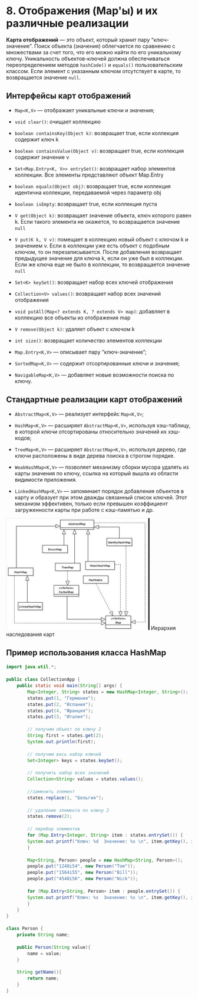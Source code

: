 # 8. Отображения (Map'ы) и их различные реализации

**Карта отображений** — это объект, который хранит пару “ключ-значение”. Поиск объекта (значения) облегчается по сравнению с множествами за счет того, что его можно найти по его уникальному ключу. Уникальность объектов-ключей должна обеспечиваться переопределением методов `hashCode()` и `equals()` пользовательским классом. Если элемент с указанным ключом отсутствует в карте, то возвращается значение `null`.


## Интерфейсы карт отображений
* `Map<K,V>` — отображает уникальные ключи и значения;
 * `void clear()`: очищает коллекцию
 * `boolean containsKey(Object k)`: возвращает true, если коллекция содержит ключ k
 * `boolean containsValue(Object v)`: возвращает true, если коллекция содержит значение v
 * `Set<Map.Entry<K, V>> entrySet()`: возвращает набор элементов коллекции. Все элементы представляют объект Map.Entry
 * `boolean equals(Object obj)`: возвращает true, если коллекция идентична коллекции, передаваемой через параметр obj
 * `boolean isEmpty`: возвращает true, если коллекция пуста
 * `V get(Object k)`: возвращает значение объекта, ключ которого равен k. Если такого элемента не окажется, то возвращается значение `null`
 * `V put(K k, V v)`: помещает в коллекцию новый объект с ключом k и значением v. Если в коллекции уже есть объект с подобным ключом, то он перезаписывается. После добавления возвращает предыдущее значение для ключа k, если он уже был в коллекции. Если же ключа еще не было в коллекции, то возвращается значение `null`
 * `Set<K> keySet()`: возвращает набор всех ключей отображения
 * `Collection<V> values()`: возвращает набор всех значений отображения
 * `void putAll(Map<? extends K, ? extends V> map)`: добавляет в коллекцию все объекты из отображения map
 * `V remove(Object k)`: удаляет объект с ключом k
 * `int size()`: возвращает количество элементов коллекции



* `Map.Entry<K,V>` — описывает пару “ключ-значение”;

* `SortedMap<K,V>` — содержит отсортированные ключи и значения;

* `NavigableMap<K,V>` — добавляет новые возможности поиска по ключу.



## Стандартные реализации карт отображений
* `AbstractMap<K,V>` — реализует интерфейс `Map<K,V>`;

* `HashMap<K,V>` — расширяет `AbstractMap<K,V>`, используя хэш-таблицу, в которой ключи отсортированы относительно значений их хэш-кодов;

* `TreeMap<K,V>` — расширяет `AbstractMap<K,V>`, используя дерево, где ключи расположены в виде дерева поиска в строгом порядке.

* `WeakHashMap<K,V>` — позволяет механизму сборки мусора удалять из карты значения по ключу, ссылка на который вышла из области видимости приложения.

* `LinkedHashMap<K,V>` — запоминает порядок добавления объектов в карту и образует при этом дважды связанный список ключей. Этот механизм эффективен, только если превышен коэффициент загруженности карты при работе с кэш-памятью и др.

![](8.%20%D0%9E%D1%82%D0%BE%D0%B1%D1%80%D0%B0%D0%B6%D0%B5%D0%BD%D0%B8%D1%8F%20(Map'%D1%8B)%20%D0%B8%20%D0%B8%D1%85%20%D1%80%D0%B0%D0%B7%D0%BB%D0%B8%D1%87%D0%BD%D1%8B%D0%B5%20%D1%80%D0%B5%D0%B0%D0%BB%D0%B8%D0%B7%D0%B0%D1%86%D0%B8%D0%B8/clip_image0028.jpg)
Иерархия наследования карт


## Пример использования класса HashMap
```java
import java.util.*;

public class CollectionApp {
    public static void main(String[] args) {
        Map<Integer, String> states = new HashMap<Integer, String>();
        states.put(1, "Германия");
        states.put(2, "Испания");
        states.put(4, "Франция");
        states.put(3, "Италия");

        // получим объект по ключу 2
        String first = states.get(2);
        System.out.println(first);

        // получим весь набор ключей
        Set<Integer> keys = states.keySet();

        // получить набор всех значений
        Collection<String> values = states.values();

        //заменить элемент
        states.replace(1, "Бельгия");

        // удаление элемента по ключу 2
        states.remove(2);

        // перебор элементов
        for (Map.Entry<Integer, String> item : states.entrySet()) {
        System.out.printf("Ключ: %d  Значение: %s \n", item.getKey(), item.getValue());
        }

        Map<String, Person> people = new HashMap<String, Person>();
        people.put("1240i54", new Person("Tom"));
        people.put("1564i55", new Person("Bill"));
        people.put("4540i56", new Person("Nick"));

        for (Map.Entry<String, Person> item : people.entrySet()) {
        System.out.printf("Ключ: %s  Значение: %s \n", item.getKey(), item.getValue().getName());
        }
    }
}

class Person {
    private String name;

    public Person(String value){
        name = value;
    }

    String getName(){
        return name;
    }
}
```